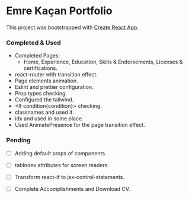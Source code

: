 # Emre Kaçan Portfolio

This project was bootstrapped with [Create React App](https://github.com/facebook/create-react-app).

### Completed & Used


- Completed Pages: 
    - Home, Experience, Education, Skills & Endorsements, Licenses & certifications.
- react-router with transition effect.
- Page elements animation.
- Eslint and prettier configuration.
- Prop types checking.
- Configured the tailwind.
- <If condition{condition}> checking.
- classnames and used it.
- idx and used in some place.
- Used AnimatePresence for the page transition effect.

### Pending

- [ ] Adding default props of components.
- [ ] tabIndex attributes for screen readers.
- [ ] Transform react-if to jsx-control-statements.
- [ ] Complete Accomplishments and Download CV.


